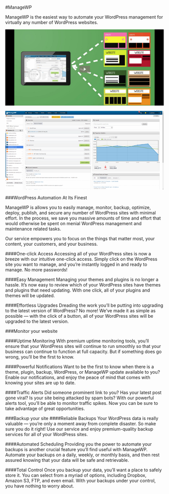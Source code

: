 #ManageWP

ManageWP is the easiest way to automate your WordPress management for virtually any number of WordPress websites.

[![ManageWP Video](/public/images/mwp-video.png)](http://fast.wistia.net/embed/iframe/ccxcd9wws5)

![ManageWP Dashboard](/public/images/mwp-dash.png)

###WordPress Automation At Its Finest

ManageWP is allows you to easily manage, monitor, backup, optimize, deploy, publish, and secure any number of WordPress sites with minimal effort. In the process, we save you massive amounts of time and effort that would otherwise be spent on menial WordPress management and maintenance related tasks.

Our service empowers you to focus on the things that matter most, your content, your customers, and your business.


####One-click Access
Accessing all of your WordPress sites is now a breeze with our intuitive one-click access. Simply click on the WordPress site you want to manage, and you’re instantly logged in and ready to manage. No more passwords!


####Easy Management
Managing your themes and plugins is no longer a hassle. It’s now easy to review which of your WordPress sites have themes and plugins that need updating. With one click, all of your plugins and themes will be updated.


####Effortless Upgrades
Dreading the work you’ll be putting into upgrading to the latest version of WordPress? No more! We’ve made it as simple as possible — with the click of a button, all of your WordPress sites will be upgraded to the latest version.

###Monitor your website

####Uptime Monitoring
With premium uptime monitoring tools, you’ll ensure that your WordPress sites will continue to run smoothly so that your business can continue to function at full capacity. But if something does go wrong, you’ll be the first to know.

####Powerful Notifications
Want to be the first to know when there is a theme, plugin, backup, WordPress, or ManageWP update available to you? Enable our notifications, and enjoy the peace of mind that comes with knowing your sites are up to date.

####Traffic Alerts
Did someone prominent link to you? Has your latest post gone viral? Is your site being attacked by spam bots? With our powerful alerts tool, you’ll be able to monitor traffic spikes. Now you can be sure to take advantage of great opportunities.

###Backup your site
####Reliable Backups
Your WordPress data is really valuable — you’re only a moment away from complete disaster. So make sure you do it right! Use our service and enjoy premium-quality backup services for all of your WordPress sites.

####Automated Scheduling
Providing you the power to automate your backups is another crucial feature you’ll find useful with ManageWP. Automate your backups on a daily, weekly, or monthly basis, and then rest assured knowing that your data will be safe and retrievable.

####Total Control
Once you backup your data, you’ll want a place to safely store it. You can select from a myriad of options, including Dropbox, Amazon S3, FTP, and even email. With your backups under your control, you have nothing to worry about.
